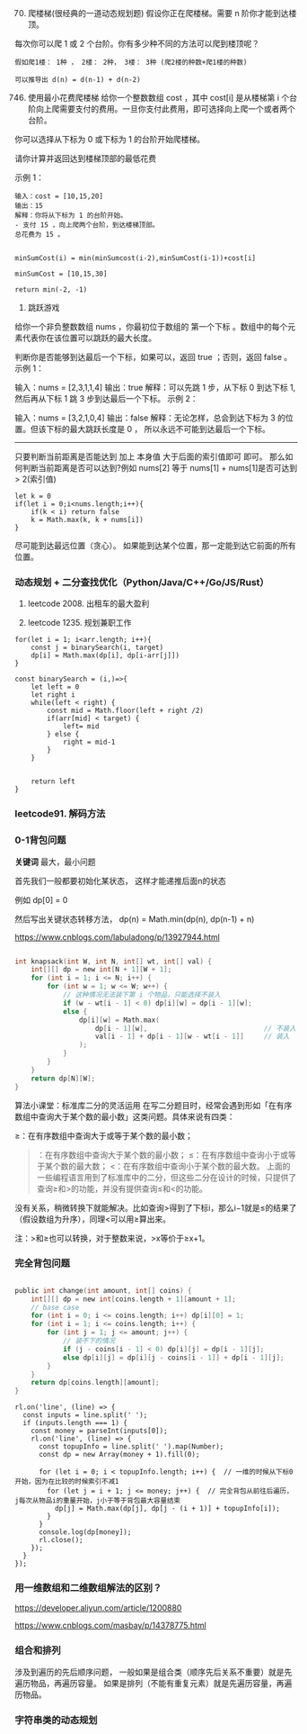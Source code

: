 70. 爬楼梯(很经典的一道动态规划题)
假设你正在爬楼梯。需要 n 阶你才能到达楼顶。

每次你可以爬 1 或 2 个台阶。你有多少种不同的方法可以爬到楼顶呢？

```
假如爬1楼： 1种 ， 2楼： 2种， 3楼： 3种 (爬2楼的种数+爬1楼的种数)

可以推导出 d(n) = d(n-1) + d(n-2)

```


746. 使用最小花费爬楼梯
给你一个整数数组 cost ，其中 cost[i] 是从楼梯第 i 个台阶向上爬需要支付的费用。一旦你支付此费用，即可选择向上爬一个或者两个台阶。

你可以选择从下标为 0 或下标为 1 的台阶开始爬楼梯。

请你计算并返回达到楼梯顶部的最低花费

示例 1：
```
输入：cost = [10,15,20]
输出：15
解释：你将从下标为 1 的台阶开始。
- 支付 15 ，向上爬两个台阶，到达楼梯顶部。
总花费为 15 。
```

```

minSumCost(i) = min(minSumcost(i-2),minSumCost(i-1))+cost[i]

minSumCost = [10,15,30]

return min(-2, -1)
```

1. 跳跃游戏

给你一个非负整数数组 nums ，你最初位于数组的 第一个下标 。数组中的每个元素代表你在该位置可以跳跃的最大长度。

判断你是否能够到达最后一个下标，如果可以，返回 true ；否则，返回 false 。示例 1：

输入：nums = [2,3,1,1,4]
输出：true
解释：可以先跳 1 步，从下标 0 到达下标 1, 然后再从下标 1 跳 3 步到达最后一个下标。
示例 2：

输入：nums = [3,2,1,0,4]
输出：false
解释：无论怎样，总会到达下标为 3 的位置。但该下标的最大跳跃长度是 0 ， 所以永远不可能到达最后一个下标。

---------------

只要判断当前距离是否能达到 加上 本身值  大于后面的索引值即可 即可。
那么如何判断当前距离是否可以达到?例如 nums[2] 等于 nums[1] + nums[1]是否可达到 > 2(索引值)

```
let k = 0
if(let i = 0;i<nums.length;i++){
    if(k < i) return false
    k = Math.max(k, k + nums[i]) 
}
```

尽可能到达最远位置（贪心）。 如果能到达某个位置，那一定能到达它前面的所有位置。


###  动态规划 + 二分查找优化（Python/Java/C++/Go/JS/Rust）


1. leetcode 2008. 出租车的最大盈利

2. leetcode 1235. 规划兼职工作

```
for(let i = 1; i<arr.length; i++){
    const j = binarySearch(i, target)
    dp[i] = Math.max(dp[i], dp[i-arr[j]])
}

const binarySearch = (i,)=>{
    let left = 0
    let right i
    while(left < right) {
        const mid = Math.floor(left + right /2)
        if(arr[mid] < target) {
            left= mid
        } else {
            right = mid-1
        }
    }


    return left
}
```

### leetcode91. 解码方法

### 0-1背包问题

**关键词** 最大，最小问题

首先我们一般都要初始化某状态， 这样才能递推后面n的状态

例如 dp[0] = 0

然后写出关键状态转移方法， dp(n) = Math.min(dp(n), dp(n-1) + n)

https://www.cnblogs.com/labuladong/p/13927944.html

```C

int knapsack(int W, int N, int[] wt, int[] val) {
    int[][] dp = new int[N + 1][W + 1];
    for (int i = 1; i <= N; i++) {
        for (int w = 1; w <= W; w++) {
            // 这种情况无法装下第 i 个物品，只能选择不装入
            if (w - wt[i - 1] < 0) dp[i][w] = dp[i - 1][w];
            else {
                dp[i][w] = Math.max(
                    dp[i - 1][w],                             // 不装入
                    val[i - 1] + dp[i - 1][w - wt[i - 1]]     // 装入
                );
            }
        }
    }
    return dp[N][W];
}


```

算法小课堂：标准库二分的灵活运用
在写二分题目时，经常会遇到形如「在有序数组中查询大于某个数的最小数」这类问题。具体来说有四类：

≥：在有序数组中查询大于或等于某个数的最小数；
>：在有序数组中查询大于某个数的最小数；
≤：在有序数组中查询小于或等于某个数的最大数；
<：在有序数组中查询小于某个数的最大数。
上面的一些编程语言用到了标准库中的二分，但这些二分在设计的时候，只提供了查询≥和>的功能，并没有提供查询≤和<的功能。

没有关系，稍微转换下就能解决。比如查询>得到了下标i，那么i−1就是≤的结果了（假设数组为升序），同理<可以用≥算出来。

注：>和≥也可以转换，对于整数来说，>x等价于≥x+1。

### 完全背包问题

```C

public int change(int amount, int[] coins) {
    int[][] dp = new int[coins.length + 1][amount + 1];
    // base case
    for (int i = 0; i <= coins.length; i++) dp[i][0] = 1;
    for (int i = 1; i <= coins.length; i++) {
        for (int j = 1; j <= amount; j++) {
            // 装不下的情况
            if (j - coins[i - 1] < 0) dp[i][j] = dp[i - 1][j];
            else dp[i][j] = dp[i][j - coins[i - 1]] + dp[i - 1][j];
        }
    }
    return dp[coins.length][amount];
}

```

```JS
rl.on('line', (line) => {
  const inputs = line.split(' ');
  if (inputs.length === 1) {
    const money = parseInt(inputs[0]);
    rl.on('line', (line) => {
      const topupInfo = line.split(' ').map(Number);
      const dp = new Array(money + 1).fill(0);

      for (let i = 0; i < topupInfo.length; i++) {  // 一维的时候从下标0开始，因为在比较的时候索引不减1
        for (let j = i + 1; j <= money; j++) {  // 完全背包从前往后遍历， j每次从物品i的重量开始，j小于等于背包最大容量结束
          dp[j] = Math.max(dp[j], dp[j - (i + 1)] + topupInfo[i]);
        }
      }
      console.log(dp[money]);
      rl.close();
    });
  }
});

```



### 用一维数组和二维数组解法的区别？


https://developer.aliyun.com/article/1200880


https://www.cnblogs.com/masbay/p/14378775.html


### 组合和排列

涉及到遍历的先后顺序问题， 一般如果是组合类（顺序先后关系不重要）就是先遍历物品，再遍历容量。 如果是排列（不能有重复元素）就是先遍历容量，再遍历物品。


### 字符串类的动态规划



